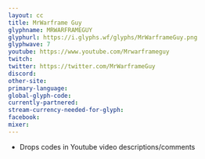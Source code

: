 ```yaml
---
layout: cc
title: MrWarframe Guy
glyphname: MRWARFRAMEGUY
glyphurl: https://i.glyphs.wf/glyphs/MrWarframeGuy.png
glyphwave: 7
youtube: https://www.youtube.com/Mrwarframeguy
twitch: 
twitter: https://twitter.com/MrWarframeGuy
discord: 
other-site: 
primary-language: 
global-glyph-code: 
currently-partnered: 
stream-currency-needed-for-glyph: 
facebook: 
mixer: 
---
```

* Drops codes in Youtube video descriptions/comments
